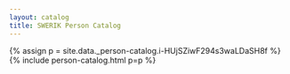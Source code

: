 ```yaml
---
layout: catalog
title: SWERIK Person Catalog
---
```

{% assign p = site.data._person-catalog.i-HUjSZiwF294s3waLDaSH8f %}
{% include person-catalog.html p=p %}

